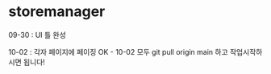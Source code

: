 # storemanager

09-30 : UI 틀 완성

10-02 : 각자 페이지에 페이징 OK - 10-02 모두 git pull origin main 하고 작업시작하시면 됩니다!
